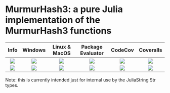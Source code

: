 # MurmurHash3: a pure Julia implementation of the MurmurHash3 functions

| **Info** | **Windows** | **Linux & MacOS** | **Package Evaluator** | **CodeCov** | **Coveralls** |
|:------------------:|:------------------:|:---------------------:|:-----------------:|:---------------------:|:-----------------:|
| [![][license-img]][license-url] | [![][app-s-img]][app-s-url] | [![][travis-s-img]][travis-url] | [![][pkg-s-img]][pkg-s-url] | [![][codecov-img]][codecov-url] | [![][coverall-s-img]][coverall-s-url]
| [![][gitter-img]][gitter-url] | [![][app-m-img]][app-m-url] | [![][travis-m-img]][travis-url] | [![][pkg-m-img]][pkg-m-url] | [![][codecov-img]][codecov-url] | [![][coverall-m-img]][coverall-m-url]

[license-img]:  http://img.shields.io/badge/license-MIT-brightgreen.svg?style=flat
[license-url]:  LICENSE.md

[gitter-img]:   https://badges.gitter.im/Join%20Chat.svg
[gitter-url]:   https://gitter.im/JuliaString/Lobby?utm_source=badge&utm_medium=badge&utm_campaign=pr-badge

[travis-url]:   https://travis-ci.org/JuliaString/MurmurHash3.jl
[travis-s-img]: https://travis-ci.org/JuliaString/MurmurHash3.jl.svg
[travis-m-img]: https://travis-ci.org/JuliaString/MurmurHash3.jl.svg?branch=master

[app-s-url]:    https://ci.appveyor.com/project/ScottPJones/murmurhash3-jl
[app-m-url]:    https://ci.appveyor.com/project/ScottPJones/murmurhash3-jl/branch/master
[app-s-img]:    https://ci.appveyor.com/api/projects/status/q55ln7mp20ph5cko?svg=true
[app-m-img]:    https://ci.appveyor.com/api/projects/status/q55ln7mp20ph5cko/branch/master?svg=true

[pkg-s-url]:    http://pkg.julialang.org/detail/MurmurHash3
[pkg-m-url]:    http://pkg.julialang.org/detail/MurmurHash3
[pkg-s-img]:    http://pkg.julialang.org/badges/MurmurHash3_0.6.svg
[pkg-m-img]:    http://pkg.julialang.org/badges/MurmurHash3_0.7.svg

[codecov-url]:  https://codecov.io/gh/JuliaString/MurmurHash3.jl
[codecov-img]:  https://codecov.io/gh/JuliaString/MurmurHash3.jl/branch/master/graph/badge.svg

[coverall-s-url]: https://coveralls.io/github/JuliaString/MurmurHash3.jl
[coverall-m-url]: https://coveralls.io/github/JuliaString/MurmurHash3.jl?branch=master
[coverall-s-img]: https://coveralls.io/repos/github/JuliaString/MurmurHash3.jl/badge.svg
[coverall-m-img]: https://coveralls.io/repos/github/JuliaString/MurmurHash3.jl/badge.svg?branch=master

Note: this is currently intended just for internal use by the JuliaString Str types.
